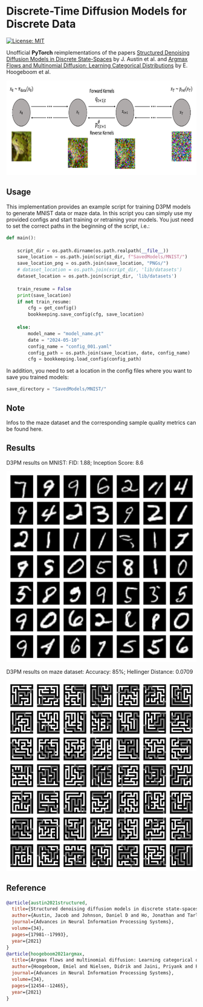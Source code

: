 # Discrete-Time Diffusion Models for Discrete Data

[![License: MIT](https://img.shields.io/badge/License-MIT-yellow.svg)](https://github.com/paulffm/Discrete-Time-Diffusion-Models-for-Discrete-Data/blob/main/LICENSE)

Unofficial **PyTorch** reimplementations of the
papers [Structured Denoising Diffusion Models in Discrete State-Spaces](https://arxiv.org/pdf/2107.03006)
by J. Austin et al. and [Argmax Flows and Multinomial Diffusion: Learning Categorical Distributions](https://arxiv.org/abs/2102.05379)
by E. Hoogeboom et al.

<p align="center">
  <img src="forward_reverse_process.png"  alt="1" width = 820px height = 250px >
</p>


## Usage

This implementation provides an example script for training D3PM models to generate MNIST data or maze data. In this script you can simply use my provided configs and start training or retraining your models. You just need to set the correct paths in the beginning of the script, i.e.:

```python
def main():

    script_dir = os.path.dirname(os.path.realpath(__file__))
    save_location = os.path.join(script_dir, f"SavedModels/MNIST/")
    save_location_png = os.path.join(save_location, "PNGs/")
    # dataset_location = os.path.join(script_dir, 'lib/datasets')
    dataset_location = os.path.join(script_dir, 'lib/datasets')

    train_resume = False
    print(save_location)
    if not train_resume:
        cfg = get_config()
        bookkeeping.save_config(cfg, save_location)

    else:
        model_name = "model_name.pt"
        date = "2024-05-10"
        config_name = "config_001.yaml"
        config_path = os.path.join(save_location, date, config_name)
        cfg = bookkeeping.load_config(config_path)
```
In addition, you need to set a location in the config files where you want to save you trained models:
```python
save_directory = "SavedModels/MNIST/"
```
## Note
Infos to the maze dataset and the corresponding sample quality metrics can be found here.

## Results
D3PM results on MNIST: FID: 1.88; Inception Score: 8.6

<p align="center">
  <img src="mnist_samples.png"  alt="1">
</p>

D3PM results on maze dataset: Accuracy: 85%; Hellinger Distance: 0.0709

<p align="center">
  <img src="maze_samples.png"  alt="1">
</p>

## Reference

```bibtex
@article{austin2021structured,
  title={Structured denoising diffusion models in discrete state-spaces},
  author={Austin, Jacob and Johnson, Daniel D and Ho, Jonathan and Tarlow, Daniel and Van Den Berg, Rianne},
  journal={Advances in Neural Information Processing Systems},
  volume={34},
  pages={17981--17993},
  year={2021}
}
@article{hoogeboom2021argmax,
  title={Argmax flows and multinomial diffusion: Learning categorical distributions},
  author={Hoogeboom, Emiel and Nielsen, Didrik and Jaini, Priyank and Forr{\'e}, Patrick and Welling, Max},
  journal={Advances in Neural Information Processing Systems},
  volume={34},
  pages={12454--12465},
  year={2021}
}
```

